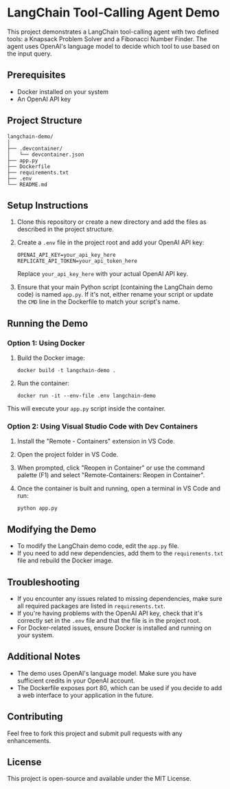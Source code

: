 # LangChain Tool-Calling Agent Demo

This project demonstrates a LangChain tool-calling agent with two defined tools: a Knapsack Problem Solver and a Fibonacci Number Finder. The agent uses OpenAI's language model to decide which tool to use based on the input query.

## Prerequisites

- Docker installed on your system
- An OpenAI API key

## Project Structure

```
langchain-demo/
│
├── .devcontainer/
│   └── devcontainer.json
├── app.py
├── Dockerfile
├── requirements.txt
├── .env
└── README.md
```

## Setup Instructions

1. Clone this repository or create a new directory and add the files as described in the project structure.

2. Create a `.env` file in the project root and add your OpenAI API key:

   ```
   OPENAI_API_KEY=your_api_key_here
   REPLICATE_API_TOKEN=your_api_token_here
   ```

   Replace `your_api_key_here` with your actual OpenAI API key.

3. Ensure that your main Python script (containing the LangChain demo code) is named `app.py`. If it's not, either rename your script or update the `CMD` line in the Dockerfile to match your script's name.

## Running the Demo

### Option 1: Using Docker

1. Build the Docker image:
   ```
   docker build -t langchain-demo .
   ```

2. Run the container:
   ```
   docker run -it --env-file .env langchain-demo
   ```

This will execute your `app.py` script inside the container.

### Option 2: Using Visual Studio Code with Dev Containers

1. Install the "Remote - Containers" extension in VS Code.

2. Open the project folder in VS Code.

3. When prompted, click "Reopen in Container" or use the command palette (F1) and select "Remote-Containers: Reopen in Container".

4. Once the container is built and running, open a terminal in VS Code and run:
   ```
   python app.py
   ```

## Modifying the Demo

- To modify the LangChain demo code, edit the `app.py` file.
- If you need to add new dependencies, add them to the `requirements.txt` file and rebuild the Docker image.

## Troubleshooting

- If you encounter any issues related to missing dependencies, make sure all required packages are listed in `requirements.txt`.
- If you're having problems with the OpenAI API key, check that it's correctly set in the `.env` file and that the file is in the project root.
- For Docker-related issues, ensure Docker is installed and running on your system.

## Additional Notes

- The demo uses OpenAI's language model. Make sure you have sufficient credits in your OpenAI account.
- The Dockerfile exposes port 80, which can be used if you decide to add a web interface to your application in the future.

## Contributing

Feel free to fork this project and submit pull requests with any enhancements.

## License

This project is open-source and available under the MIT License.